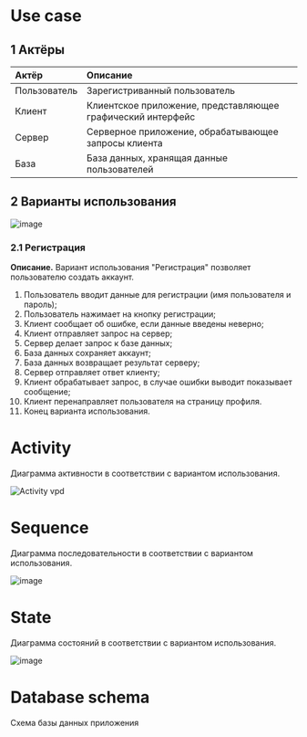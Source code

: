 # Use case

## 1 Актёры 

| Актёр | Описание |
|:--|:--|
| Пользователь | Зарегистриванный пользователь |
| Клиент | Клиентское приложение, представляющее графический интерфейс |
| Сервер | Серверное приложение, обрабатывающее запросы клиента  |
| База | База данных, хранящая данные пользователей  |

## 2 Варианты использования

![image](https://user-images.githubusercontent.com/72657584/203154619-a6318548-462b-4418-9cef-847499a26f0e.png)

### 2.1 Регистрация

 **Описание.** Вариант использования "Регистрация" позволяет пользователю создать аккаунт.
 
1. Пользователь вводит данные для регистрации (имя пользователя и пароль);
2. Пользователь нажимает на кнопку регистрации;
3. Клиент сообщает об ошибке, если данные введены неверно;
4. Клиент отправляет запрос на сервер;
5. Сервер делает запрос к базе данных;
6. База данных сохраняет аккаунт;
7. База данных возвращает результат серверу;
8. Сервер отправляет ответ клиенту;
9. Клиент обрабатывает запрос, в случае ошибки выводит показывает сообщение;
10. Клиент перенаправляет пользователя на страницу профиля.
11. Конец варианта использования.

# Activity

Диаграмма активности в соответствии с вариантом использования.

![Activity vpd](https://user-images.githubusercontent.com/72657584/203234339-e6644c5f-695f-4ff5-9794-1365009f1f4b.jpg)

# Sequence

Диаграмма последовательности в соответствии с вариантом использования.

![image](https://user-images.githubusercontent.com/72657584/203260836-25b50cda-9406-496a-8f60-57264a414c04.png)

# State

Диаграмма состояний в соответствии с вариантом использования.

![image](https://user-images.githubusercontent.com/72657584/203266134-78cffead-e7a6-4ef7-abc1-26ec192d8c78.png)

# Database schema

Схема базы данных приложения
